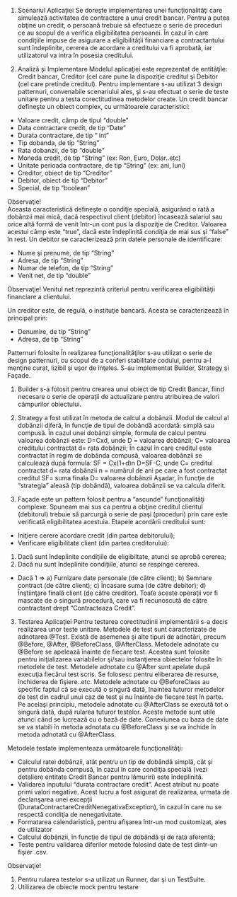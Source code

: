 1.	Scenariul Aplicaţiei
      Se doreşte implementarea unei funcţionalităţi care simulează activitatea de contractere a unui credit bancar. Pentru a putea obţine un credit, o persoană trebuie să efectueze o serie de proceduri ce au scopul de a verifica eligibilitatea persoanei. Ȋn cazul în care condiţiile impuse de asigurare a eligibilităţii financiare a contractantului sunt îndeplinite, cererea de acordare a creditului va fi aprobată, iar utilizatorul va intra în posesia creditului.


2.	Analiză şi Implementare
Modelul aplicaţiei este reprezentat de entităţile: Credit bancar, Creditor (cel care pune la dispoziţie creditul şi Debitor (cel care pretinde creditul). Pentru implementare s-au utilizat  3 design patternuri, convenabile scenariului ales, şi s-au efectuat o serie de teste unitare pentru a testa corectitudinea metodelor create.
       Un credit bancar defineşte un obiect complex, cu următoarele caracteristici: 
-	Valoare credit, câmp de tipul “double”
-	Data contractare credit, de tip “Date”
-	Durata contractare, de tip “ int”
-	Tip dobanda, de tip “String”
-	Rata dobanzii,  de tip “double”
-	Moneda credit, de tip “String” (ex: Ron, Euro, Dolar..etc)
-	Unitate perioada contractare, de tip “String”  (ex: ani, luni)
-	Creditor, obiect de tip “Creditor”
-	Debitor, obiect de tip “Debitor”
-	Special, de tip “boolean”

Observaţie!   
Aceasta caracteristică defineşte o condiţie specială, asigurând o rată a dobânzii mai mică, dacă respectivul client (debitor) încasează salariul sau orice altă formă de venit într-un cont pus la dispoziţie de Creditor. Valoarea acestui câmp este “true”, dacă este îndeplinită condiţia de mai sus şi “false” în rest.
Un debitor se caracterizează prin datele personale de identificare:
-	Nume şi prenume, de tip “String”
-	Adresa, de tip “String”
-	Numar de telefon, de tip “String”
-	Venit net, de tip “double”

Observaţie! 
Venitul net reprezintă criteriul pentru verificarea eligibilităţii financiare a clientului.

Un creditor este, de regulă, o instituţie bancară. Acesta se caracterizează în principal prin:
-	Denumire, de tip “String”
-	Adresa, de tip “String”


Patternuri folosite
Ȋn realizarea funcţionalităţilor s-au utilizat o serie de design patternuri, cu scopul de a conferi stabilitate codului, pentru a-l menţine curat, lizibil şi uşor de înţeles.
         S-au implementat Builder, Strategy şi Façade. 
1.	Builder s-a folosit pentru crearea unui obiect de tip Credit Bancar, fiind necesare o serie de operaţii de actualizare pentru atribuirea de valori câmpurilor obiectului.
2.	Strategy a fost utilizat în metoda de calcul a dobânzii. Modul de calcul al dobânzii diferă, în funcţie de tipul de dobândă acordată: simplă sau compusă.
Ȋn cazul unei dobânzi simple, formula de calcul pentru valoarea dobânzii este: D=Cxd, unde D = valoarea dobânzii;
                     C= valoarea creditului contractat
                      d= rata dobânzii;
Ȋn cazul în care creditul este contractat în regim de dobânda compusă, valoarea dobânzii se calculează după formula:
SF = Cx(1+d)n
D=SF-C, unde C= creditul contractat
                       d= rata dobânzii
n = numărul de ani pe care a fost contractat creditul
                              SF= suma finala
                               D= valoarea dobânzii
 	Aşadar, în funcţie de “strategia” aleasă (tip dobândă), valoarea dobânzii se va calcula diferit.

3.	Façade este un pattern folosit pentru a “ascunde” funcţionalităţi complexe. Spuneam mai sus ca pentru a obţine creditul clientul (debitorul) trebuie să parcurgă  o serie de paşi (proceduri) prin care este verificată eligibilitatea acestuia.
Etapele acordării creditului sunt:
-	Iniţiere cerere acordare credit (din partea debitorului);
-	Verificare eligibilitate client (din partea creditorului):
1.	Dacă sunt îndeplinite condiţiile de eligibiltate, atunci se aprobă cererea;
2.	Dacă nu sunt îndeplinite condiţiile, atunci se respinge cererea.
-	Dacă 1 =>
a)	Furnizare date personale (de către client);
b)	Semnare contract (de către client);
c)	Ȋncasare suma (de către debitor);
d)	Ȋnştiinţare finală client (de către creditor).
Toate aceste operaţii vor fi mascate de o singură procedură, care va fi recunoscută de către contractant drept “Contracteaza Credit”.


3.	Testarea Aplicaţiei
         Pentru testarea corectitudinii implementării s-a decis realizarea unor teste unitare. Metodele de test sunt caracterizate de adnotarea @Test. Există de asemenea şi alte tipuri de adnotări, precum @Before, @After, @BeforeClass, @AfterClass. Metodele adnotate cu @Before se apelează înainte de fiecare test. Acestea sunt folosite pentru iniţializarea variabilelor şi/sau instanţierea obiectelor folosite în metodele de test. Metodele adnotate cu @After sunt apelate după execuţia fiecărui test scris. Se folosesc pentru eliberarea de resurse, închiderea de fişiere..etc.
           Metodele adnotate cu @BeforeClass au specific faptul că se execută o singură dată, înaintea tuturor metodelor de test din cadrul unui caz de test şi nu înainte de fiecare test în parte. Pe acelaşi principiu, metodele adnotate cu @AfterClass se execută  tot o singură dată, după rularea tuturor testelor. Aceste metode sunt utile atunci când se lucrează cu o bază de date. Conexiunea cu baza de date se va stabili în metoda adnotata cu @BeforeClass şi se va închide în metoda adnotată cu @AfterClass.

Metodele testate implementeaza următoarele funcţionalităţi:

-	Calculul ratei dobânzii, atât pentru un tip de dobândă simplă, cât şi pentru dobânda compusă, în cazul în care condiţia specială (vezi detaliere entitate Credit Bancar pentru lămuriri) este îndeplinită.
-	Validarea inputului “durata contractare credit”. Acest atribut nu poate primi valori negative. Acest lucru a fost asigurat de realizarea, urmata de declanşarea unei excepţii (DurataContractareCreditNenegativaException), în cazul în care nu se respectă condiţia de nenegativitate.
-	Formatarea calendaristică, pentru afişarea într-un mod customizat, ales de utilizator
-	Calculul dobânzii, în funcţie de tipul de dobândă şi de rata aferentă;
-	Teste pentru validarea diferilor metode folosind date de test dintr-un fişier .csv.


Observaţie!
1.	Pentru rularea testelor s-a utilizat un Runner, dar şi un TestSuite. 
2.	Utilizarea de obiecte mock pentru  testare



